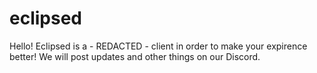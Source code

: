 # eclipsed
Hello! Eclipsed is a - REDACTED - client in order to make your expirence better!
We will post updates and other things on our Discord.

